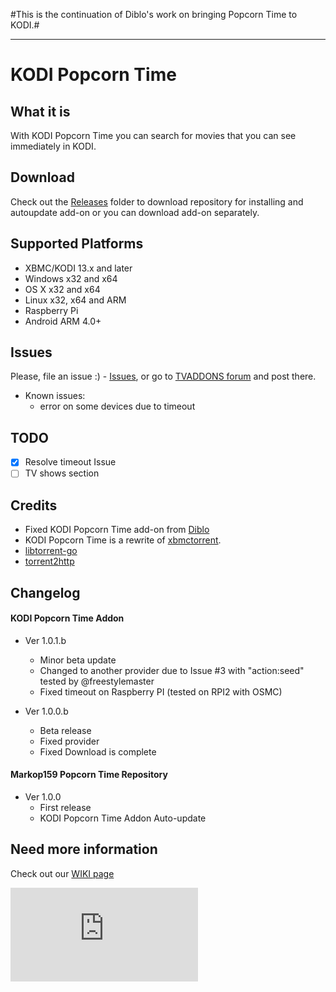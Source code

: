 #This is the continuation of Diblo's work on bringing Popcorn Time to KODI.#

<hr>

# KODI Popcorn Time #

## What it is ##
With KODI Popcorn Time you can search for movies that you can see immediately in KODI.

## Download ##
Check out the [Releases](https://github.com/markop159/KODI-Popcorn-Time/tree/master/Releases) folder to download repository for installing and autoupdate add-on or you can download add-on separately.

## Supported Platforms ##
* XBMC/KODI 13.x and later
* Windows x32 and x64
* OS X x32 and x64
* Linux x32, x64 and ARM
* Raspberry Pi
* Android ARM 4.0+

## Issues ##
Please, file an issue :) - [Issues](https://github.com/markop159/KODI-Popcorn-Time/issues), or go to [TVADDONS forum](https://forums.tvaddons.ag/addon-releases/47568-kodi-popcorn-time.html) and post there.

* Known issues:
  - error on some devices due to timeout

## TODO ##
  - [x] Resolve timeout Issue
  - [ ] TV shows section

## Credits ##
* Fixed KODI Popcorn Time add-on from [Diblo](https://github.com/Diblo/KODI-Popcorn-Time)
* KODI Popcorn Time is a rewrite of [xbmctorrent](http://github.com/steeve/xbmctorrent).
* [libtorrent-go](http://github.com/steeve/libtorrent-go)
* [torrent2http](http://github.com/steeve/torrent2http)

## Changelog ##

#### KODI Popcorn Time Addon ####

* Ver 1.0.1.b
  - Minor beta update
  - Changed to another provider due to Issue #3 with "action:seed" tested by @freestylemaster
  - Fixed timeout on Raspberry PI (tested on RPI2 with OSMC)

* Ver 1.0.0.b
  - Beta release
  - Fixed provider
  - Fixed Download is complete

#### Markop159 Popcorn Time Repository ####
* Ver 1.0.0
  - First release
  - KODI Popcorn Time Addon Auto-update

## Need more information ##
Check out our [WIKI page](https://github.com/markop159/KODI-Popcorn-Time/wiki)

[![Analytics](https://ga-beacon.appspot.com/UA-63872919-1/KODI-Popcorn-Time/readme.md)](https://github.com/igrigorik/ga-beacon)
